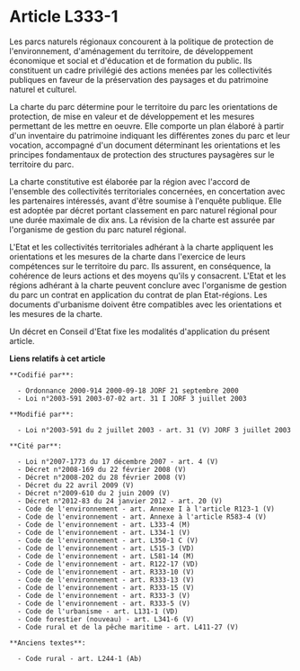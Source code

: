# Article L333-1

Les parcs naturels régionaux concourent à la politique de protection de l'environnement, d'aménagement du territoire, de
développement économique et social et d'éducation et de formation du public. Ils constituent un cadre privilégié des actions
menées par les collectivités publiques en faveur de la préservation des paysages et du patrimoine naturel et culturel.

La charte du parc détermine pour le territoire du parc les orientations de protection, de mise en valeur et de développement
et les mesures permettant de les mettre en oeuvre. Elle comporte un plan élaboré à partir d'un inventaire du patrimoine
indiquant les différentes zones du parc et leur vocation, accompagné d'un document déterminant les orientations et les
principes fondamentaux de protection des structures paysagères sur le territoire du parc.

La charte constitutive est élaborée par la région avec l'accord de l'ensemble des collectivités territoriales concernées, en
concertation avec les partenaires intéressés, avant d'être soumise à l'enquête publique. Elle est adoptée par décret portant
classement en parc naturel régional pour une durée maximale de dix ans. La révision de la charte est assurée par l'organisme
de gestion du parc naturel régional.

L'Etat et les collectivités territoriales adhérant à la charte appliquent les orientations et les mesures de la charte dans
l'exercice de leurs compétences sur le territoire du parc. Ils assurent, en conséquence, la cohérence de leurs actions et des
moyens qu'ils y consacrent. L'Etat et les régions adhérant à la charte peuvent conclure avec l'organisme de gestion du parc
un contrat en application du contrat de plan Etat-régions. Les documents d'urbanisme doivent être compatibles avec les
orientations et les mesures de la charte.

Un décret en Conseil d'Etat fixe les modalités d'application du présent article.

**Liens relatifs à cet article**

	**Codifié par**:

	  - Ordonnance 2000-914 2000-09-18 JORF 21 septembre 2000
	  - Loi n°2003-591 2003-07-02 art. 31 I JORF 3 juillet 2003

	**Modifié par**:

	  - Loi n°2003-591 du 2 juillet 2003 - art. 31 (V) JORF 3 juillet 2003

	**Cité par**:

	  - Loi n°2007-1773 du 17 décembre 2007 - art. 4 (V)
	  - Décret n°2008-169 du 22 février 2008 (V)
	  - Décret n°2008-202 du 28 février 2008 (V)
	  - Décret du 22 avril 2009 (V)
	  - Décret n°2009-610 du 2 juin 2009 (V)
	  - Décret n°2012-83 du 24 janvier 2012 - art. 20 (V)
	  - Code de l'environnement - art. Annexe I à l'article R123-1 (V)
	  - Code de l'environnement - art. Annexe à l'article R583-4 (V)
	  - Code de l'environnement - art. L333-4 (M)
	  - Code de l'environnement - art. L334-1 (V)
	  - Code de l'environnement - art. L350-1 C (V)
	  - Code de l'environnement - art. L515-3 (VD)
	  - Code de l'environnement - art. L581-14 (M)
	  - Code de l'environnement - art. R122-17 (VD)
	  - Code de l'environnement - art. R333-10 (V)
	  - Code de l'environnement - art. R333-13 (V)
	  - Code de l'environnement - art. R333-15 (V)
	  - Code de l'environnement - art. R333-3 (V)
	  - Code de l'environnement - art. R333-5 (V)
	  - Code de l'urbanisme - art. L131-1 (VD)
	  - Code forestier (nouveau) - art. L341-6 (V)
	  - Code rural et de la pêche maritime - art. L411-27 (V)

	**Anciens textes**:

	  - Code rural - art. L244-1 (Ab)
